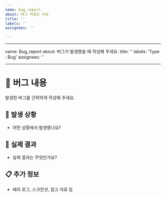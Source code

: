 ```yaml
---
name: bug_report
about: 버그 리포트 이슈
title: ''
labels: ''
assignees: ''

---
```


---
name: Bug_report
about: 버그가 발생했을 때 작성해 주세요.
title: ''
labels: 'Type : Bug'
assignees: ''

---

# 🐞 버그 내용

발생한 버그를 간략하게 작성해 주세요.

## 📝 발생 상황

- 어떤 상황에서 발생했나요?

## 🎯 실제 결과

-  실제 결과는 무엇인가요?

## 📋 추가 정보

- 에러 로그, 스크린샷, 참고 자료 등
